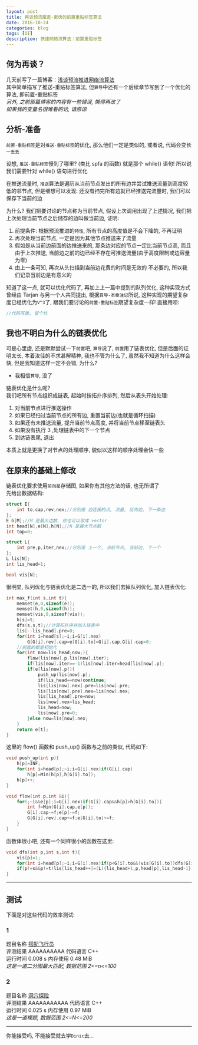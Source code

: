 ```yaml
---
layout: post
title: 再谈预流推进-更快的前置重贴标签算法
date: 2016-10-24
categories: blog
tags: [OI]
description: 快速网络流算法：前置重贴标签
---
```


## 何为再谈？

几天前写了一篇博客：[浅谈预流推进网络流算法](/blog/2016/10/17/wangluoliu/)  
其中简单描写了推送-重贴标签算法, 但`算导`中还有一个后续章节写到了一个优化的算法, 即前置-重贴标签  
*另外, 之前那篇博客的内容有一些错误, 懒得再改了*  
*如果我的变量名很难看的话, 请原谅*

## 分析-准备

`前置-重贴标签`是对`推送-重贴标签`的优化, 那么他们一定是类似的, 或者说, 代码会变长`一丢丢`  

设想, `推送-重贴标签`慢到了哪里? (类比 spfa 的函数) 就是那个 while() 语句! 所以说我们需要针对 while() 语句进行优化  

在推送流量时, `推送`算法是遍历从当前节点发出的所有边并尝试推送流量到高度较低的邻节点, 但是细想可以发现: 还没有扫完所有边就已经推送完流量时, 我们可以保存下当前的边  

为什么? 我们把要讨论的节点称为当前节点, 假设上次调用出现了上述情况, 我们把上次处理当前节点之后储存的边叫做当前边, 证明:  

1. 前提条件: 根据预流推进的`特性`, 所有节点的高度值是不会下降的, 不再证明  
2. 再次处理当前节点, 一定是因为其他节点推送来了流量  
3. 假如是从当前边前面的边推送来的, 那条边对应的节点一定比当前节点高, 而且由于上次推送, 当前边之前的边已经不存在可推送流量(由于高度限制或边容量为零)  
4. 由上一条可知, 再次从头扫描到当前边花费的时间是无效的 不必要的, 所以我们记录当前边是有意义的  

知道了这一点, 就可以优化代码了, 再加上上一篇中提到的队列优化, 这种实现方式曾经由 Tarjan 与另一个人共同提出, 根据`算导-本章注记`所说, 这种实现的期望复杂度已经优化为`V^3`了, 跟我们要讨论的`前置-重贴标签`期望复杂度一样! 直接用呗:  


```c++  
//代码写跪, 留个坑
```  

## 我也不明白为什么的链表优化

可是心里虚, 还是默默尝试一下`前置`吧, `算导`说了, `前置`用了链表优化, 但是后面的证明太长, 本着汝佳的不求甚解精神, 我也不管为什么了, 虽然我不知道为什么这样会快, 但是我知道这样一定不会错, 为什么?  

- 我相信`算导`, 没了  

链表优化是什么呢?  
我们吧所有节点组织成链表, 起始时按拓扑序排列, 然后从表头开始处理:  

1. 对当前节点进行推送操作  
2. 如果已经扫过当前节点的所有边, 重置当前边(也就是循环扫描)  
3. 如果还有未推送流量, 提升当前节点高度, 并将当前节点移至链表头  
4. 如果没有执行 3 ,处理链表中的下一个节点  
5. 到达链表尾, 退出  

本质上就是更换了对节点的处理顺序, 貌似以这样的顺序处理会快一些  

## 在原来的基础上修改

链表优化要求使用`前向星`存储图, 如果你有其他方法的话, 也无所谓了  
先给出数据结构:  

```c++  
struct E{
	int to,cap,rev,nex;//分别是 边连接的点, 流量, 反向边, 下一条边
};
E G[M];//M 是最大边数, 你也可以写成 vector
int head[N],e[N],h[N];//N 是最大节点数
int top=0;

struct L{
	int pre,p,iter,nex;//分别是 上一个, 当前节点, 当前边, 下一个
};
L lis[N];
int lis_head=1;

bool vis[N];
```  

很明显, 队列优化与链表优化是二选一的, 所以我们去掉队列优化, 加入链表优化:  

```c++  
int max_f(int s,int t){
	memset(e,0,sizeof(e));
	memset(h,0,sizeof(h));
	memset(vis,0,sizeof(vis));
	h[s]=t;
	dfs(s,s,t);//计算拓扑序并加入链表中
	lis[--lis_head].pre=0;
	for(int i=head[s];~i;i=G[i].nex)
		G[G[i].rev].cap=e[G[i].to]=G[i].cap,G[i].cap=0;
	//前面的都是初始化
	for(int now=lis_head;now;){
		flow(lis[now].p,lis[now].iter);
		if(lis[now].iter==-1)lis[now].iter=head[lis[now].p];
		if(e[lis[now].p]){
			push_up(lis[now].p);
			if(lis_head==now)continue;
			lis[lis[now].nex].pre=lis[now].pre;
			lis[lis[now].pre].nex=lis[now].nex;
			lis[lis_head].pre=now;
			lis[now].nex=lis_head;
			lis_head=now;
			lis[now].pre=0;
		}else now=lis[now].nex;
	}
	return e[t];
}
```  

这里的 flow() 函数和 push_up() 函数与之前的类似, 代码如下:  

```c++  
void push_up(int p){
	h[p]=INF;
	for(int i=head[p];~i;i=G[i].nex)if(G[i].cap)
		h[p]=Min(h[p],h[G[i].to]);
	h[p]++;
}

void flow(int p,int &i){
	for(;~i&&e[p];i=G[i].nex)if(G[i].cap&&h[p]>h[G[i].to]){
		int f=Min(G[i].cap,e[p]);
		G[i].cap-=f;e[p]-=f;
		G[G[i].rev].cap+=f;e[G[i].to]+=f;
	}
}
```  

函数体很小吧, 还有一个同样很小的函数在这里:  

```c++  
void dfs(int p,int s,int t){
	vis[p]=1;
	for(int i=head[p];~i;i=G[i].nex)if(p<G[i].to&&!vis[G[i].to])dfs(G[i].to,s,t);
	if(p!=s&&p!=t)lis[lis_head++]=(L){lis_head+1,p,head[p],lis_head-1};//跳过源点和汇点, 加进去就需要在 max_f() 中加特判
}
```  

***

## 测试

下面是对这些代码的效率测试:  

### 1

题目名称 	[搭配飞行员](http://cogs.pro/cogs/problem/problem.php?pid=14)  
评测结果 	AAAAAAAAAA	代码语言 	C++  
运行时间 	0.008 s		内存使用 	0.48 MiB  
*这是一道二分图最大匹配, 数据范围 2<=n<=100*  

### 2

题目名称 	[洞穴探险](http://cogs.pro/cogs/problem/problem.php?pid=236)  
评测结果 	AAAAAAAAAAA	代码语言 	C++  
运行时间 	0.025 s		内存使用 	0.97 MiB  
*这是一道裸题, 数据范围 2<=N<=200*  

***

你能接受吗, 不能接受就去学`Dinic`去...  
